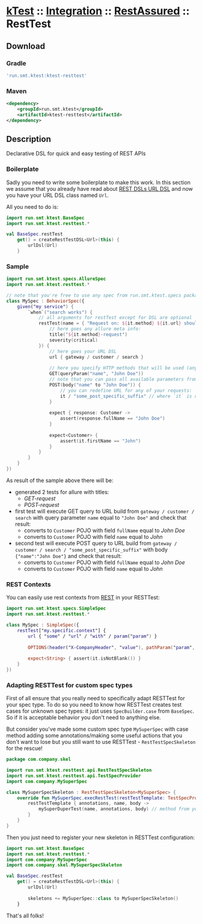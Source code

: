# [kTest](..) :: [Integration](../README.md) :: [RestAssured](README.md) :: RestTest

## Download

### Gradle

```groovy
'run.smt.ktest:ktest-resttest'
```

### Maven

```xml
<dependency>
    <groupId>run.smt.ktest</groupId>
    <artifactId>ktest-resttest</artifactId>
</dependency>
```

## Description

Declarative DSL for quick and easy testing of REST APIs

### Boilerplate

Sadly you need to write some boilerplate to make this work. In this section we assume that you already have read about [REST DSLs URL DSL](rest.md#bonus:-url-dsl) and now you have your URL DSL class named `Url`.

All you need to do is:

```kotlin
import run.smt.ktest.BaseSpec
import run.smt.ktest.resttest.*

val BaseSpec.restTest
    get() = createRestTestDSL<Url>(this) {
        urlDsl(Url)
    }
```

### Sample

```kotlin
import run.smt.ktest.specs.AllureSpec
import run.smt.ktest.resttest.*

// note that you're free to use any spec from run.smt.ktest.specs package (including AllureSpec)
class MySpec : BehaviorSpec({
    given("my service") {
        `when`("search works") {
            // all arguments for restTest except for DSL are optional
            restTest(name = { "Request on: ${it.method} ${it.url} should respond with valid value" }, metaInfo = {
                // here goes any allure meta info:
                title("${it.method}-request")
                severity(critical)
            }) {
                // here goes your URL DSL
                url { gateway / customer / search }
                
                // here you specify HTTP methods that will be used (anything from REST lib's simple requests):
                GET(queryParam("name", "John Doe"))
                // note that you can pass all available parameters from REST lib as arguments for this request methods
                POST(body("name" to "John Doe")) {
                    // you can redefine URL for any of your requests:
                    it / "some_post_specific_suffix" // where `it` is originally (in url section) set URL
                }
                
                expect { response: Customer ->
                    assert(response.fullName == "John Doe")
                }
                
                expect<Customer> {
                    assert(it.firstName == "John")
                }
            }
        }
    }
})
```

As result of the sample above there will be:
 - generated 2 tests for allure with titles:
    * *GET-request*
    * *POST-request*
 - first test will execute GET query to URL build from `gateway / customer / search`
   with query parameter `name` equal to `"John Doe"` and check that result:
    * converts to `Customer` POJO with field `fullName` equal to *John Doe*
    * converts to `Customer` POJO with field `name` equal to *John*
 - second test will execute POST query to URL build from `gateway / customer / search / "some_post_specific_suffix"`
   with body `{"name":"John Doe"}` and check that result:
    * converts to `Customer` POJO with field `fullName` equal to *John Doe*
    * converts to `Customer` POJO with field `name` equal to *John*

### REST Contexts

You can easily use rest contexts from [REST](rest.md) in your RESTTest:

```kotlin
import run.smt.ktest.specs.SimpleSpec
import run.smt.ktest.resttest.*

class MySpec : SimpleSpec({
    restTest["my.specific.context"] {
        url { "some" / "url" / "with" / param("param") }
        
        OPTIONS(header("X-CompanyHeader", "value"), pathParam("param", 123))
        
        expect<String> { assert(it.isNotBlank()) }
    }
})
```

### Adapting RESTTest for custom spec types

First of all ensure that you really need to specifically adapt RESTTest for your spec type. To do so you need to
know how RESTTest creates test cases for unknown spec types: it just uses `SpecBuilder.case` from `BaseSpec`.
So if it is acceptable behavior you don't need to anything else.

But consider you've made some custom spec type `MySuperSpec` with case method adding some annotations/making some
useful actions that you don't want to lose but you still want to use RESTTest - `RestTestSpecSkeleton` for the rescue!

```kotlin
package com.company.skel

import run.smt.ktest.resttest.api.RestTestSpecSkeleton
import run.smt.ktest.resttest.api.TestSpecProvider
import com.company.MySuperSpec

class MySuperSpecSkeleton : RestTestSpecSkeleton<MySuperSpec> {
    override fun MySuperSpec.execRestTest(restTestTemplate: TestSpecProvider) {
        restTestTemplate { annotations, name, body ->
            mySuperDuperTest(name, annotations, body) // method from your spec
        }
    }
}
```

Then you just need to register your new skeleton in RESTTest configuration:

```kotlin
import run.smt.ktest.BaseSpec
import run.smt.ktest.resttest.*
import com.company.MySuperSpec
import com.company.skel.MySuperSpecSkeleton

val BaseSpec.restTest
    get() = createRestTestDSL<Url>(this) {
        urlDsl(Url)
        
        skeletons += MySuperSpec::class to MySuperSpecSkeleton()
    }
```

That's all folks!
